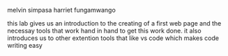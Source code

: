 melvin simpasa 
harriet fungamwango 

this lab gives us an introduction to the creating of a first web page and the necessay tools that work hand in hand to get this work done.
it also introduces us to other extention tools that like vs code which makes code writing easy
